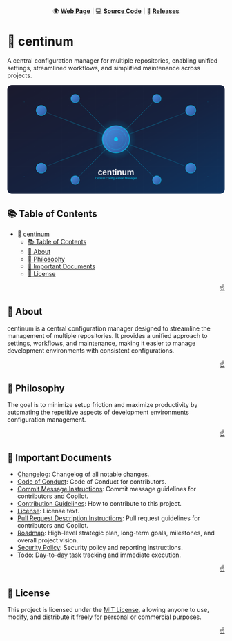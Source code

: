 <!-- markdownlint-disable MD024 MD033 MD041 -->

<a id="top"></a>

<div align=center>

🌍 **[Web Page](https://imfsiddiqui.github.io/centinum)** | 💻 **[Source Code](https://github.com/imfsiddiqui/centinum)** | 🚀 **[Releases](https://github.com/imfsiddiqui/centinum/releases)**

</div>

# 🧠 centinum

A central configuration manager for multiple repositories, enabling unified settings, streamlined workflows, and simplified maintenance across projects.

<div align="center">
  <img
    src="docs/pages/assets/images/centinum-banner-standard.svg"
    style="border-radius: 10px"
    alt="centinum project banner"
  />
</div>

## 📚 Table of Contents

- [🧠 centinum](#-centinum)
  - [📚 Table of Contents](#-table-of-contents)
  - [📌 About](#-about)
  - [🧘 Philosophy](#-philosophy)
  - [📄 Important Documents](#-important-documents)
  - [📜 License](#-license)

<p align="right"><a href="#top">☝️</a></p>

## 📌 About

centinum is a central configuration manager designed to streamline the management of multiple repositories. It provides a unified approach to settings, workflows, and maintenance, making it easier to manage development environments with consistent configurations.

<p align="right"><a href="#top">☝️</a></p>

## 🧘 Philosophy

The goal is to minimize setup friction and maximize productivity by automating the repetitive aspects of development environments configuration management.

<p align="right"><a href="#top">☝️</a></p>

## 📄 Important Documents

- [Changelog](https://github.com/imfsiddiqui/centinum/blob/main/docs/CHANGELOG.md): Changelog of all notable changes.
- [Code of Conduct](https://github.com/imfsiddiqui/centinum/blob/main/docs/CODE-OF-CONDUCT.md): Code of Conduct for contributors.
- [Commit Message Instructions](https://github.com/imfsiddiqui/centinum/blob/main/.github/copilot/commit-message-instructions.md): Commit message guidelines for contributors and Copilot.
- [Contribution Guidelines](https://github.com/imfsiddiqui/centinum/blob/main/docs/CONTRIBUTING.md): How to contribute to this project.
- [License](https://github.com/imfsiddiqui/centinum/blob/main/LICENSE.md): License text.
- [Pull Request Description Instructions](https://github.com/imfsiddiqui/centinum/blob/main/.github/copilot/pull-request-description-instructions.md): Pull request guidelines for contributors and Copilot.
- [Roadmap](https://github.com/imfsiddiqui/centinum/blob/main/docs/ROADMAP.md): High-level strategic plan, long-term goals, milestones, and overall project vision.
- [Security Policy](https://github.com/imfsiddiqui/centinum/blob/main/docs/SECURITY.md): Security policy and reporting instructions.
- [Todo](https://github.com/imfsiddiqui/centinum/blob/main/docs/TODO.md): Day-to-day task tracking and immediate execution.

<p align="right"><a href="#top">☝️</a></p>

## 📜 License

This project is licensed under the [MIT License](https://github.com/imfsiddiqui/centinum/blob/main/LICENSE.md), allowing anyone to use, modify, and distribute it freely for personal or commercial purposes.

<p align="right"><a href="#top">☝️</a></p>
